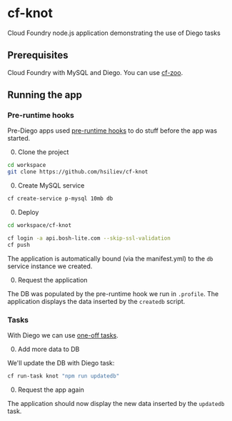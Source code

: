 # cf-knot
Cloud Foundry node.js application demonstrating the use of Diego tasks

## Prerequisites
Cloud Foundry with MySQL and Diego. You can use [cf-zoo](https://github.com/hsiliev/cf-zoo).

## Running the app

### Pre-runtime hooks

Pre-Diego apps used [pre-runtime hooks](https://docs.cloudfoundry.org/devguide/deploy-apps/deploy-app.html#profile) to do stuff before the app was started.

0. Clone the project 

  ```bash
  cd workspace
  git clone https://github.com/hsiliev/cf-knot
  ```

0. Create MySQL service

  ```bash
  cf create-service p-mysql 10mb db
  ```
  
0. Deploy

  ```bash
  cd workspace/cf-knot

  cf login -a api.bosh-lite.com --skip-ssl-validation
  cf push
  ```
  
  The application is automatically bound (via the manifest.yml) to the `db` service instance we created.

0. Request the application

  The DB was populated by the pre-runtime hook we run in `.profile`. The application displays the data inserted by the `createdb` script.

### Tasks

With Diego we can use [one-off tasks](https://docs.cloudfoundry.org/devguide/using-tasks.html).

0. Add more data to DB

  We'll update the DB with Diego task:

  ```bash
  cf run-task knot "npm run updatedb"
  ```

0. Request the app again

  The application should now display the new data inserted by the `updatedb` task.
